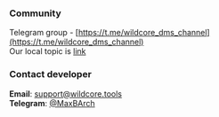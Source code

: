 ### Community
Telegram group - [https://t.me/wildcore_dms_channel](https://t.me/wildcore_dms_channel)     
Our local topic is [link](https://local.com.ua/forum/topic/120934-wildcoredms-%D1%83%D1%82%D0%B8%D0%BB%D0%B8%D1%82%D0%B0-%D0%B4%D0%BB%D1%8F-%D0%BC%D0%BE%D0%BD%D0%B8%D1%82%D0%BE%D1%80%D0%B8%D0%BD%D0%B3%D0%B0%D0%B4%D0%B8%D0%B0%D0%B3%D0%BD%D0%BE%D1%81%D1%82%D0%B8%D0%BA%D0%B8-%D0%BE%D0%BB%D1%82%D0%BE%D0%B2-%D1%81%D0%B2%D0%B8%D1%82%D1%87%D0%B5%D0%B9-%D0%B8-%D1%80%D0%BE%D1%83%D1%82%D0%B5%D1%80%D0%BE%D0%B2)


### Contact developer
**Email**: [support@wildcore.tools](mailto:support@wildcore.tool)    
**Telegram**: [@MaxBArch](https://t.me/MaxBArch)


